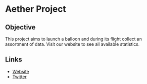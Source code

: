 # Aether Project
## Objective
This project aims to launch a balloon and during its flight collect an assortment of data. Visit our website to see all available statistics.
## Links
* [Website](https://aether.thscompsci.com/)
* [Twitter](https://twitter.com/Aether_Project)
